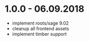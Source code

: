 # 1.0.0 - 06.09.2018
- implement roots/sage 9.02
- cleanup all frontend assets
- implement timber support
